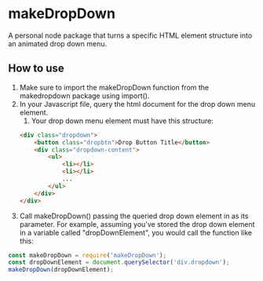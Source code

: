 # makeDropDown
A personal node package that turns a specific HTML element structure into an animated drop down menu.

## How to use ##
1. Make sure to import the makeDropDown function from the makedropdown package using import().
2. In your Javascript file, query the html document for the drop down menu element.
    1. Your drop down menu element must have this structure:
    ```html
    <div class="dropdown">
        <button class="dropbtn">Drop Button Title</button>
        <div class="dropdown-content">
            <ul>
                <li></li>
                <li></li>
                ...
            </ul>
        </div>
    </div>
    ```
3. Call makeDropDown() passing the queried drop down element in as its parameter. For example, assuming you've stored the drop down element in a variable called "dropDownElement", you would call the function like this:
```javascript
const makeDropDown = require('makeDropDown');
const dropDownElement = document.querySelector('div.dropdown');
makeDropDown(dropDownElement);
```
